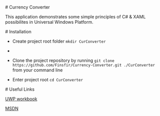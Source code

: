 \# Currency Converter

This application demonstrates some simple principles of C# & XAML possibilites in Universal Windows Platform.

\# Installation

- Create project root folder ```mkdir CurConverter```
- 
- Clone the project repository by running ```git clone https://github.com/Finsfir/Currency-Converter.git ./CurConverter``` from your command line

- Enter project root ```cd CurConverter```

\# Useful Links

[UWP workbook](https://metanit.com/sharp/uwp/)

[MSDN](https://docs.microsoft.com/ru-ru/windows/uwp/)
